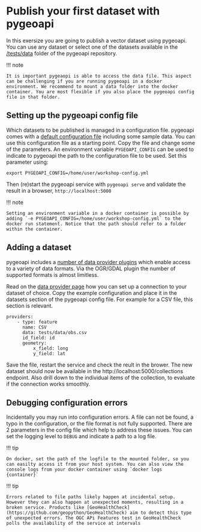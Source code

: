 # Publish your first dataset with pygeoapi

In this exersize you are going to publish a vector dataset using pygeoapi. You can use any dataset or select one of the datasets available in the [/tests/data](https://github.com/geopython/pygeoapi/tree/master/tests/data) folder of the pygeoapi repository.

!!! note

    It is important pygeaopi is able to access the data file. This aspect can be challenging if you are running pygeoapi in a docker environment. We recommend to mount a data folder into the docker container. You are most flexible if you also place the pygeoapi config file in that folder. 

## Setting up the pygeoapi config file

Which datasets to be published is managed in a configuration file. pygeoapi comes with a [default configuration file](https://github.com/geopython/pygeoapi/blob/master/pygeoapi-config.yml) including some sample data. You can use this configuration file as a starting point. Copy the file and change some of the parameters. An environment variable `PYGEOAPI_CONFIG` can be used to indicate to pygeoapi the path to the configuration file to be used. Set this parameter using:

```
export PYGEOAPI_CONFIG=/home/user/workshop-config.yml
```

Then (re)start the pygeoapi service with `pygeoapi serve` and validate the result in a browser, `http://localhost:5000`

!!! note

    Setting an environment variable in a docker container is possible by adding `-e PYGEOAPI_CONFIG=/home/user/workshop-config.yml` to the docker run statement. Notice that the path should refer to a folder within the container.

## Adding a dataset

pygeoapi includes a [number of data provider plugins](https://docs.pygeoapi.io/en/latest/data-publishing/ogcapi-features.html#providers) which enable access to a variety of data formats. Via the OGR/GDAL plugin the number of supported formats is almost limitless.

Read on the [data provider page](https://docs.pygeoapi.io/en/latest/data-publishing/ogcapi-features.html#providers) how you can set up a connection to your dataset of choice. Copy the example configuration and place it in the datasets section of the pygeoapi config file. For example for a CSV file, this section is relevant.

```
providers:
    - type: feature
      name: CSV
      data: tests/data/obs.csv
      id_field: id
      geometry:
          x_field: long
          y_field: lat
```

Save the file, restart the service and check the reult in the brower. The new dataset should now be available in the http://localhost:5000/collections endpoint. Also drill down to the individual items of the collection, to evaluate if the connection works smoothly.

## Debugging configuration errors

Incidentally you may run into configuration errors. A file can not be found, a typo in the configuration, or the file format is not fully supported. There are 2 parameters in the config file which help to address these issues. You can set the logging level to `DEBUG` and indicate a path to a log file. 

!!! tip

    On docker, set the path of the logfile to the mounted folder, so you can easilty access it from your host system. You can also view the console logs from your docker container using `docker logs {container}`

!!! tip

    Errors related to file paths likely happen at incidental setup. However they can also happen at unexpected moments, resulting in a broken service. Products like [GeoHealthCheck](https://github.com/geopython/GeoHealthCheck) aim to detect this type of unexpected errors. The OGC APi Features test in GeoHealthCheck polls the availability of the service at intervals  